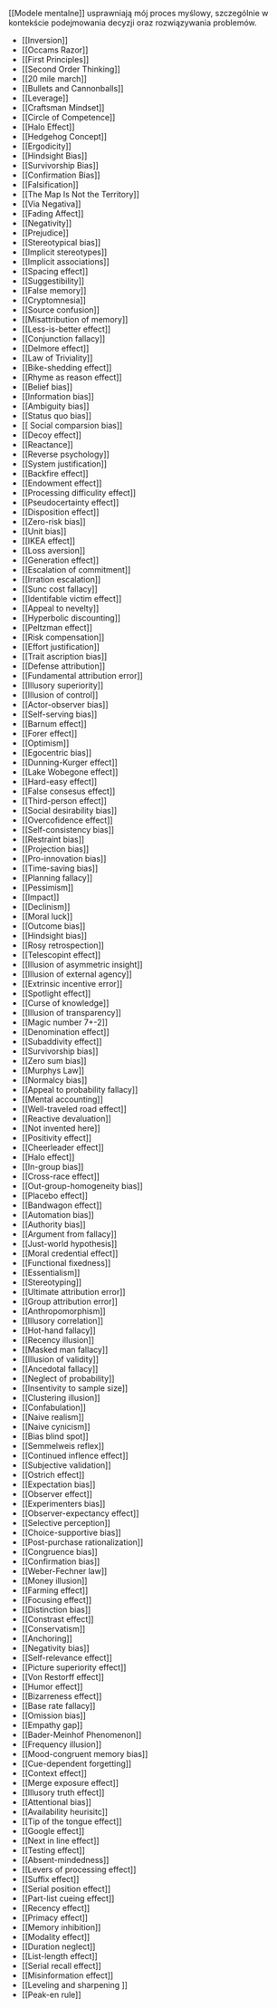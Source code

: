 [[Modele mentalne]] usprawniają mój proces myślowy, szczególnie w kontekście podejmowania decyzji oraz rozwiązywania problemów.

- [[Inversion]]
- [[Occams Razor]]
- [[First Principles]]
- [[Second Order Thinking]]
- [[20 mile march]]
- [[Bullets and Cannonballs]]
- [[Leverage]]
- [[Craftsman Mindset]]
- [[Circle of Competence]]
- [[Halo Effect]]
- [[Hedgehog Concept]]
- [[Ergodicity]]
- [[Hindsight Bias]]
- [[Survivorship Bias]]
- [[Confirmation Bias]]
- [[Falsification]]
- [[The Map Is Not the Territory]]
- [[Via Negativa]]
- [[Fading Affect]]
- [[Negativity]]
- [[Prejudice]]
- [[Stereotypical bias]]
- [[Implicit stereotypes]]
- [[Implicit associations]]
- [[Spacing effect]]
- [[Suggestibility]]
- [[False memory]]
- [[Cryptomnesia]]
- [[Source confusion]]
- [[Misattribution of memory]]
- [[Less-is-better effect]]
- [[Conjunction fallacy]]
- [[Delmore effect]]
- [[Law of Triviality]]
- [[Bike-shedding effect]]
- [[Rhyme as reason effect]]
- [[Belief bias]]
- [[Information bias]]
- [[Ambiguity bias]]
- [[Status quo bias]]
- [[ Social comparsion bias]]
- [[Decoy effect]]
- [[Reactance]]
- [[Reverse psychology]]
- [[System justification]]
- [[Backfire effect]]
- [[Endowment effect]]
- [[Processing difficulity effect]]
- [[Pseudocertainty effect]]
- [[Disposition effect]]
- [[Zero-risk bias]]
- [[Unit bias]]
- [[IKEA effect]]
- [[Loss aversion]]
- [[Generation effect]]
- [[Escalation of commitment]]
- [[Irration escalation]]
- [[Sunc cost fallacy]]
- [[Identifable victim effect]]
- [[Appeal to nevelty]]
- [[Hyperbolic discounting]]
- [[Peltzman effect]]
- [[Risk compensation]]
- [[Effort justification]]
- [[Trait ascription bias]]
- [[Defense attribution]]
- [[Fundamental attribution error]]
- [[Illusory superiority]]
- [[Illusion of control]]
- [[Actor-observer bias]]
- [[Self-serving bias]]
- [[Barnum effect]]
- [[Forer effect]]
- [[Optimism]]
- [[Egocentric bias]]
- [[Dunning-Kurger effect]]
- [[Lake Wobegone effect]]
- [[Hard-easy effect]]
- [[False consesus effect]]
- [[Third-person effect]]
- [[Social desirability bias]]
- [[Overcofidence effect]]
- [[Self-consistency bias]]
- [[Restraint bias]]
- [[Projection bias]]
- [[Pro-innovation bias]]
- [[Time-saving bias]]
- [[Planning fallacy]]
- [[Pessimism]]
- [[Impact]]
- [[Declinism]]
- [[Moral luck]]
- [[Outcome bias]]
- [[Hindsight bias]]
- [[Rosy retrospection]]
- [[Telescopint effect]]
- [[Illusion of asymmetric insight]]
- [[Illusion of external agency]]
- [[Extrinsic incentive error]]
- [[Spotlight effect]]
- [[Curse of knowledge]]
- [[Illusion of transparency]]
- [[Magic number 7+-2]]
- [[Denomination effect]]
- [[Subaddivity effect]]
- [[Survivorship bias]]
- [[Zero sum bias]]
- [[Murphys Law]]
- [[Normalcy bias]]
- [[Appeal to probability fallacy]]
- [[Mental accounting]]
- [[Well-traveled road effect]]
- [[Reactive devaluation]]
- [[Not invented here]]
- [[Positivity effect]]
- [[Cheerleader effect]]
- [[Halo effect]]
- [[In-group bias]]
- [[Cross-race effect]]
- [[Out-group-homogeneity bias]]
- [[Placebo effect]]
- [[Bandwagon effect]]
- [[Automation bias]]
- [[Authority bias]]
- [[Argument from fallacy]]
- [[Just-world hypothesis]]
- [[Moral credential effect]]
- [[Functional fixedness]]
- [[Essentialism]]
- [[Stereotyping]]
- [[Ultimate attribution error]]
- [[Group attribution error]]
- [[Anthropomorphism]]
- [[Illusory correlation]]
- [[Hot-hand fallacy]]
- [[Recency illusion]]
- [[Masked man fallacy]]
- [[Illusion of validity]]
- [[Ancedotal fallacy]]
- [[Neglect of probability]]
- [[Insentivity to sample size]]
- [[Clustering illusion]]
- [[Confabulation]]
- [[Naive realism]]
- [[Naive cynicism]]
- [[Bias blind spot]]
- [[Semmelweis reflex]]
- [[Continued inflence effect]]
- [[Subjective validation]]
- [[Ostrich effect]]
- [[Expectation bias]]
- [[Observer effect]]
- [[Experimenters bias]]
- [[Observer-expectancy effect]]
- [[Selective perception]]
- [[Choice-supportive bias]]
- [[Post-purchase rationalization]]
- [[Congruence bias]]
- [[Confirmation bias]]
- [[Weber-Fechner law]]
- [[Money illusion]]
- [[Farming effect]]
- [[Focusing effect]]
- [[Distinction bias]]
- [[Constrast effect]]
- [[Conservatism]]
- [[Anchoring]]
- [[Negativity bias]]
- [[Self-relevance effect]]
- [[Picture superiority effect]]
- [[Von Restorff effect]]
- [[Humor effect]]
- [[Bizarreness effect]]
- [[Base rate fallacy]]
- [[Omission bias]]
- [[Empathy gap]]
- [[Bader-Meinhof Phenomenon]]
- [[Frequency illusion]]
- [[Mood-congruent memory bias]]
- [[Cue-dependent forgetting]]
- [[Context effect]]
- [[Merge exposure effect]]
- [[Illusory truth effect]]
- [[Attentional bias]]
- [[Availability heurisitc]]
- [[Tip of the tongue effect]]
- [[Google effect]]
- [[Next  in line effect]]
- [[Testing effect]]
- [[Absent-mindedness]]
- [[Levers of processing effect]]
- [[Suffix effect]]
- [[Serial position effect]]
- [[Part-list cueing effect]]
- [[Recency effect]]
- [[Primacy effect]]
- [[Memory inhibition]]
- [[Modality effect]]
- [[Duration neglect]]
- [[List-length effect]]
- [[Serial recall effect]]
- [[Misinformation effect]]
- [[Leveling and sharpening ]]
- [[Peak-en rule]]